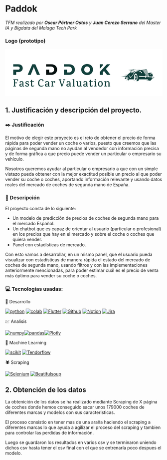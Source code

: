 # Paddok

*TFM realizado por **Oscar Pörtner Ostos** y **Juan Cerezo Serrano** del Master IA y Bigdata del Malaga Tech Park*

### Logo (prototipo)

![Logo-prototipo](images/prototipo_logo.png)

## 1. Justificación y descripción del proyecto.

### :black_nib: Justificación

El motivo de elegir este proyecto es el reto de obtener el precio de forma rápida para poder vender un coche o varios, puesto que creemos que las páginas de segunda mano no ayudan al vendedor con información precisa y de forma gráfica a que precio puede vender un particular o empresario su vehículo.

Nosotros queremos ayudar al particular o empresario a que con un simple vistazo pueda obtener con la mejor exactitud posible un precio al que poder vender su coche o coches, aportando información relevante y usando datos reales del mercado de coches de segunda mano de España.

### :book: Descripción

El proyecto consta de lo siguiente:

- Un modelo de predicción de precios de coches de segunda mano para el mercado Español. 
- Un chatbot que es capaz de orientar al usuario (particular o profesional) en los precios que hay en el mercado y sobre el coche o coches que quiera vender.
- Panel con estadísticas de mercado.

Con esto vamos a desarrollar, en un mismo panel, que el usuario pueda visualizar con estadísticas de manera rápida el estado del mercado de coches de segunda mano, usando filtros y con las implementaciones anteriormente mencionadas, para poder estimar cuál es el precio de venta más óptimo para vender su coche o coches.

### :computer: Tecnologías usadas:

:snake: Desarrollo

[![python](https://img.shields.io/badge/python-black?style=for-the-badge&logo=python&logoColor=blue&labelColor=101010)]()
[![colab](https://img.shields.io/badge/Colab-black?style=for-the-badge&logo=Google-Colab&logoColor=orange&labelColor=101010)]()
[![Flutter](https://img.shields.io/badge/Flutter-black?style=for-the-badge&logo=Flutter&logoColor=blue&labelColor=101010)]()
[![Github](https://img.shields.io/badge/Github-black?style=for-the-badge&logo=Github&logoColor=white&labelColor=101010)]()
[![Notion](https://img.shields.io/badge/Notion-black?style=for-the-badge&logo=Notion&logoColor=white&labelColor=101010)]()
[![Jira](https://img.shields.io/badge/Jira-black?style=for-the-badge&logo=Jira&logoColor=blue&labelColor=101010)]()


:chart: Analisis

[![numpy](https://img.shields.io/badge/numpy-black?style=for-the-badge&logo=numpy&logoColor=blue&labelColor=101010)]()[![pandas](https://img.shields.io/badge/pandas-black?style=for-the-badge&logo=pandas&logoColor=purple&labelColor=101010)]()[![Plotly](https://img.shields.io/badge/Plotly-black?style=for-the-badge&logo=Plotly&logoColor=white&labelColor=101010)]()

:brain: Machine Learning

[![scikit](https://img.shields.io/badge/scikit--learn-black?style=for-the-badge&logo=scikit-learn&logoColor=orange&labelColor=101010)]()
[![Tendorflow](https://img.shields.io/badge/TensorFlow-black?style=for-the-badge&logo=TensorFlow&logoColor=orange&labelColor=101010)]()

:spider: Scraping

[![Selenium](https://img.shields.io/badge/Selenium-black?style=for-the-badge&logo=Selenium&logoColor=green&labelColor=101010)]()
[![Beatifulsoup](https://img.shields.io/badge/Beatifulsoup-black?style=for-the-badge&logo=Python&logoColor=orange&labelColor=101010)]()

## 2. Obtención de los datos

La obtenición de los datos se ha realizado mediante Scraping de X página de coches donde hemos conseguido sacar unos 179000 coches de diferentes marcas y modelos con sus caracteristicas.

El proceso consistio en tener mas de una araña haciendo el scraping a diferentes marcas lo que ayuda a agilizar el proceso del scraping y tambien para controlar las perdidas de información.

Luego se guardaron los resultados en varios csv y se terminaron uniendo dichos csv hasta tener el csv final con el que se entrenaría poco despues el modelo.

